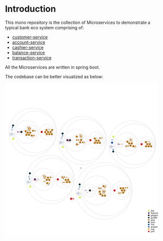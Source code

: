 # Introduction

This mono repository is the collection of Microservices to demonstrate a typical bank eco system comprising of:
- [customer-service](./customer-service)
- [account-service](./account-service)
- [cashier-service](./cashier-service)
- [balance-service](./balance-service)
- [transaction-service](./transaction-service)

All the Microservices are written in spring boot.

The codebase can be better visualized as below:

![Visualization of the codebase](./diagram.svg)
